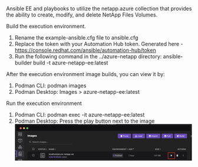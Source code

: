 Ansible EE and playbooks to utilize the netapp.azure collection that provides the ability to create, modify, and delete NetApp Files Volumes.

Build the execution environment.
1. Rename the example-ansible.cfg file to ansible.cfg
2. Replace the token with your Automation Hub token. Generated here - https://console.redhat.com/ansible/automation-hub/token
3. Run the following command in the ../azure-netapp directory: ansible-builder build -t azure-netapp-ee:latest

After the execution environment image builds, you can view it by:
1. Podman CLI: podman images
2. Podman Desktop: Images > azure-netapp-ee:latest

Run the execution environment
1. Podman CLI: podman exec -it azure-netapp-ee:latest
2. Podman Desktop: Press the play button next to the image
![alt text](<./images/start-ee.png>)